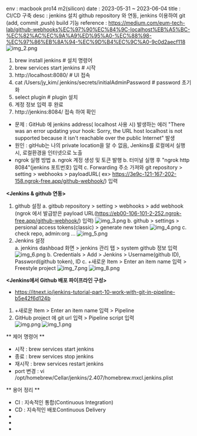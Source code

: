 env : macbook pro14 m2(silicon)
date : 2023-05-31 ~ 2023-06-04
title : CI/CD 구축
desc : jenkins 설치 github repository 와 연동, jenkins 이용하여 git (add, commit ,push) build 기능
reference : https://medium.com/eum-tech-lab/github-webhooks%EC%97%90%EC%84%9C-localhost%EB%A5%BC-%EC%82%AC%EC%9A%A9%ED%95%A0-%EC%88%98-%EC%97%86%EB%8A%94-%EC%9D%B4%EC%9C%A0-9c0d2aecf118
![img_2.png](img_2.png)

**<Install Flow>**
1. brew install jenkins         # 설치 명령어
2. brew services start jenkins  # 시작
3. http://localhost:8080/       # UI 접속
4. cat /Users/jy_kim/.jenkins/secrets/initialAdminPassword  # password 초기화
5. select plugin                # plugin 설치
6. 계정 정보 입력 후 완료
7. http://jenkins:8084/ 접속 하여 확인


**<Install ngrok>**
- 문제 : GitHub 에 jenkins address( localhost 사용 시) 발생하는 에러
"There was an error updating your hook: Sorry, the URL host localhost is not supported because it isn't reachable over the public Internet"  발생
- 원인 : gitHub는 나의 private location을  알 수 없음, Jenkins를 로컬에서 실행시, 로컬환경을 인터넷으로 노출
- ngrok 실행 방법
a. ngrok 계정 생성 및 토큰 발행
b. 터미널 실행 후 "ngrok http 8084"(jenkins 포트번호) 입력
c. Forwarding 주소 가져와 git repository > setting > webhooks > payloadURL( ex> https://3e9c-121-167-202-158.ngrok-free.app/github-webhook/) 입력


**<Jenkins & github 연동>**
1. github 설정
a. gitbub repository > setting > webhooks > add webhook (ngrok 에서 발급받은 payload URL(https://eb00-106-101-2-252.ngrok-free.app/github-webhook/) 입력)
![img_3.png](img_3.png)
b. github > settings > persional access tokens(classic) > generate new token
![img_4.png](img_4.png)
c. check repo, admin:org ... 
![img_5.png](img_5.png) 
2. Jenkins 설정  
a. jenkins dashboad 화면 > jenkins 관리 탭 > system  github 정보 입력
![img_6.png](img_6.png)
b. Credentials > Add > Jenkins > Username(github ID), Password(github token), ID
c. +새로운 Item > Enter an item name 입력 > Freestyle project 
![img_7.png](img_7.png)
![img_8.png](img_8.png)


**<Jenkins에서 Github 배포 파이프라인 구성>**
* https://itnext.io/jenkins-tutorial-part-10-work-with-git-in-pipeline-b5e42f6d124b
1. +새로운 Item > Enter an item name 입력 > Pipeline
2. GitHub project 에 git url 입력 > Pipeline script 입력  
![img.png](img.png)
![img_1.png](img_1.png)


** 제어 명령어 **
- 시작 : brew services start jenkins
- 종료 : brew services stop jenkins
- 재시작 : brew services restart jenkins
- port 변경 : vi /opt/homebrew/Cellar/jenkins/2.407/homebrew.mxcl.jenkins.plist



** 용어 정리 **
- CI : 지속적인 통합(Continuous Integration)
- CD : 지속적인 배포Continuous Delivery
-
-
-
